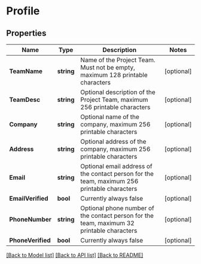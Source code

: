 # Profile

## Properties

Name | Type | Description | Notes
------------ | ------------- | ------------- | -------------
**TeamName** | **string** | Name of the Project Team. Must not be empty, maximum 128 printable characters | [optional] 
**TeamDesc** | **string** | Optional description of the Project Team, maximum 256 printable characters | [optional] 
**Company** | **string** | Optional name of the company, maximum 256 printable characters | [optional] 
**Address** | **string** | Optional address of the company, maximum 256 printable characters | [optional] 
**Email** | **string** | Optional email address of the contact person for the team, maximum 256 printable characters | [optional] 
**EmailVerified** | **bool** | Currently always false | [optional] 
**PhoneNumber** | **string** | Optional phone number of the contact person for the team, maximum 32 printable characters | [optional] 
**PhoneVerified** | **bool** | Currently always false | [optional] 

[[Back to Model list]](../README.md#documentation-for-models) [[Back to API list]](../README.md#documentation-for-api-endpoints) [[Back to README]](../README.md)



